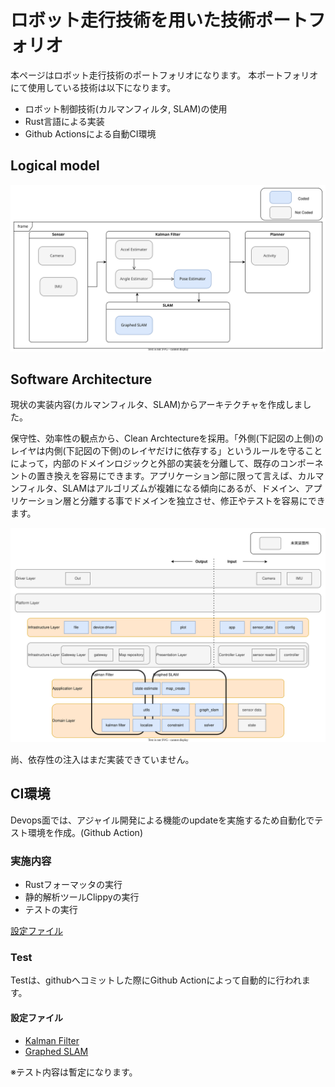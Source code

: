 # ロボット走行技術を用いた技術ポートフォリオ
本ページはロボット走行技術のポートフォリオになります。
本ポートフォリオにて使用している技術は以下になります。
* ロボット制御技術(カルマンフィルタ, SLAM)の使用
* Rust言語による実装
* Github Actionsによる自動CI環境


## Logical model
![](static/architecture.svg)

## Software Architecture

現状の実装内容(カルマンフィルタ、SLAM)からアーキテクチャを作成しました。

保守性、効率性の観点から、Clean Archtectureを採用。「外側(下記図の上側)のレイヤは内側(下記図の下側)のレイヤだけに依存する」というルールを守ることによって，内部のドメインロジックと外部の実装を分離して、既存のコンポーネントの置き換えを容易にできます。アプリケーション部に限って言えば、カルマンフィルタ、SLAMはアルゴリズムが複雑になる傾向にあるが、ドメイン、アプリケーション層と分離する事でドメインを独立させ、修正やテストを容易にできます。

![](static/soft_architecture.svg)

尚、依存性の注入はまだ実装できていません。

## CI環境

Devops面では、アジャイル開発による機能のupdateを実施するため自動化でテスト環境を作成。(Github Action)

### 実施内容
* Rustフォーマッタの実行
* 静的解析ツールClippyの実行
* テストの実行

[設定ファイル](https://github.com/hender14/robotics/tree/devlop/.github/workflows/robotics.yml)

### Test

Testは、githubへコミットした際にGithub Actionによって自動的に行われます。

#### 設定ファイル
* [Kalman Filter](https://github.com/hender14/robotics/tree/devlop/tests/test_kf.rs)
* [Graphed SLAM](https://github.com/hender14/robotics/tree/devlop/tests/test_slam.rs)

※テスト内容は暫定になります。